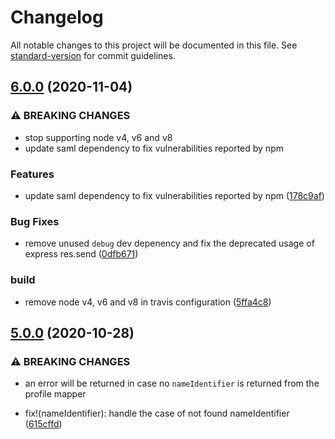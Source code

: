 # Changelog

All notable changes to this project will be documented in this file. See [standard-version](https://github.com/conventional-changelog/standard-version) for commit guidelines.

## [6.0.0](https://github.com/auth0/node-wsfed/compare/v5.0.0...v6.0.0) (2020-11-04)


### ⚠ BREAKING CHANGES

* stop supporting node v4, v6 and v8
* update saml dependency to fix vulnerabilities reported by npm

### Features

* update saml dependency to fix vulnerabilities reported by npm ([178c9af](https://github.com/auth0/node-wsfed/commit/178c9afa04921e4c43ca63bd40df6967516e7618))


### Bug Fixes

* remove unused `debug` dev depenency and fix the deprecated usage of express res.send ([0dfb671](https://github.com/auth0/node-wsfed/commit/0dfb6719da5d71fc42b4fa7789d3c569005b9d7c))


### build

* remove node v4, v6 and v8 in travis configuration ([5ffa4c8](https://github.com/auth0/node-wsfed/commit/5ffa4c899a5c8cec3c2e696b0b16c245a0fa95b7))

## [5.0.0](https://github.com/auth0/node-wsfed/compare/v4.0.0...v5.0.0) (2020-10-28)


### ⚠ BREAKING CHANGES

* an error will be returned in case no `nameIdentifier` is returned from the profile mapper

* fix!(nameIdentifier): handle the case of not found nameIdentifier ([615cffd](https://github.com/auth0/node-wsfed/commit/615cffd8544d6f88fc50546abf318c18225014f8))
